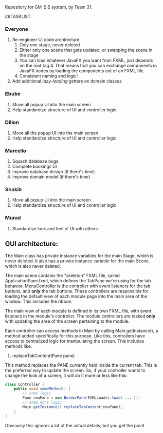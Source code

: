 Repository for GM-SIS system, by Team 31.

##TASKLIST:

### Everyone
1. Re-engineer UI code architecture
    1. Only one stage, never deleted
    2. Either only one scene that gets updated, or swapping the scene in the stage
    3. You can load whatever JavaFX you want from FXML, just depends on the root tag
        4. That means that you can exchange components in JavaFX nodes by loading the
        components out of an FXML file.
    4. Consistent naming and logic!
2. Add additional *lazy-loading* getters on domain classes


### Ebube
1. Move all popup UI into the main screen
2. Help standardize structure of UI and controller logic

### Dillon
1. Move all the popup UI into the main screen
2. Help standardize structure of UI and controller logic

### Marcello
1. Squash database bugs
2. Complete bookings UI
3. Improve database design (if there's time)
4. Improve domain model (if there's time)

### Shakib
1. Move all popup UI into the main screen
2. Help standardize structure of UI and controller logic

### Murad
1. Standardize look and feel of UI with others


## GUI architecture:
The Main class has private instance variables for the main Stage, which
is never deleted. It also has a private instance variable for the main
Scene, which is also never deleted. 

The main scene contains the "skeleton" FXML file, called ApplicationPane.fxml,
which defines the TabPane we're using for the tab behavior. MenuController is
the controller with event listeners for the tab buttons, and **only** the tab
buttons. These controllers are responsible for loading the default view of each
module page into the main area of the window. This includes the ribbon.

The main view of each module is defined in its own FXML file, with event listeners
in the module's controller. The module controllers are tasked **only** with
updating the area of the screen pertaining to the module.

Each controller can access methods in Main by calling Main.getInstance(), a
method added specifically for this purpose. Like this, controllers have access
to centralized logic for manipulating the screen. This includes methods like:

1. replaceTabContent(Pane pane)

This method replaces the PANE currently held inside the current tab. This is
the preferred way to update the screen. So, if your controller wants to change
the look of a screen, it will do it more or less like this:

````java
class Controller {
    public void someMethod() {
        // some logic
        Pane newPane = new BorderPane(FXMLLoader.load( ... ));
        // some more logic
        Main.getInstance().replaceTabContent(newPane);
    }
}
````

Obviously this ignores a lot of the actual details, but you get the point